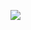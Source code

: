 [![](https://img.shields.io/badge/cppreference-blue?style=for-the-badge&logo=c%2B%2B)](https://en.cppreference.com/w/cpp/named_req/Predicate)
